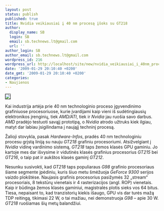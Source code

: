 ```yaml
---
layout: post
status: publish
published: true
title: Nvidia veikiausiai į 40 nm procesą įšoks su GT218
author:
  display_name: SB
  login: SB
  email: sb.technews.lt@gmail.com
  url: ''
author_login: SB
author_email: sb.technews.lt@gmail.com
wordpress_id: 216
wordpress_url: http://localhost/site/new/nvidia_veikiausiai_i_40nm_procesa_isoks_su_gt218/
date: '2009-01-29 20:10:40 +0200'
date_gmt: '2009-01-29 20:10:40 +0200'
categories:
- Naujienos
---
```

<div class="imgright"><img src="http://tbn2.google.com/images?q=tbn:QhB2lle-532FRM:http://images.tweaktown.com/imagebank/news_nvidia9800gt-55nm-01a_full.jpg" border="1" /></div>
<p>Kai industrija artėja prie 40 nm technologinio proceso įgyvendinimo grafiniuose procesoriuose, kurie įvardijami kaip vieni iš sudėtingiausių elektronikos įrenginių, tiek <i>AMD/ATI</i>, tiek ir <i>Nvidia</i> jau ruošia savo darbus. <i>AMD</i> pradėjo testuoti savąjį prototipą, o <i>Nvidia</i> atrodo užtruks kiek ilgiau, matyt dar labiau įsigilindama į naująjį techninį procesą.</p>
<p>Žalioji stovykla, pasak <i>Hardware-Infos</i>, pradės 40 nm technologiniu procesu grįstą liniją su nauju <i>GT218</i> grafiniu procesoriumi. Atsižvelgiant į <i>Nvidia</i> vidinę vardinimo sistemą, <i>GT218</i> taps žemos klasės GPU gaminiu. Jo kartoje mes dar išvysime ir vidutinės klasės grafinius procesorius <i>GT215</i> bei <i>GT216</i>, o taip pat ir aukštos klasės gaminį <i>GT212</i>. </p>
<p>Nesunku susivokti, kad <i>GT218</i> taps populiaraus <i>G98</i> grafinio procesoriaus šiame segmente įpėdiniu, kuris šiuo metu šmėžuoja <i>GeForce 9300</i> serijos vaizdo plokštėse. Naujasis grafinis procesorius pasižymės 32 „stream“ procesoriais, 8 tekstūrų vienetais ir 4 rasterizacijos (angl. ROP) vienetais. Kaip ir būdinga žemos klasės gaminiui, magistralės plotis sieks vos 64 bitus. Tiesa, nepaisant to, kad tranzistorių kiekis išaugo, GPU vis dar turės mažą TDP reitingą, tikimasi 22 W, o tai mažiau, nei demonstruoja <i>G98</i> – apie 30 W. <i>GT218</i> ruošiamas šių metų balandžiui.</p>
